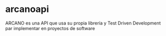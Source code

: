 # arcanoapi
ARCANO es una API que usa  su  propia librería y Test Driven Development  par implementar en proyectos de software
